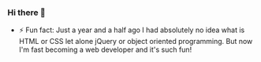 ### Hi there 👋

- ⚡ Fun fact: Just a year and a half ago I had absolutely no idea what is HTML or CSS let alone jQuery or object oriented programming. But now I'm fast becoming a web developer and it's such fun!

<!--
**leipomalla/leipomalla** is a ✨ _special_ ✨ repository because its `README.md` (this file) appears on your GitHub profile.

Here are some ideas to get you started:

- 🔭 I’m currently working on ...
- 🌱 I’m currently learning ...
- 👯 I’m looking to collaborate on ...
- 🤔 I’m looking for help with ...
- 💬 Ask me about ...
- 📫 How to reach me: ...
- 😄 Pronouns: ...
- ⚡ Fun fact: ...
-->
